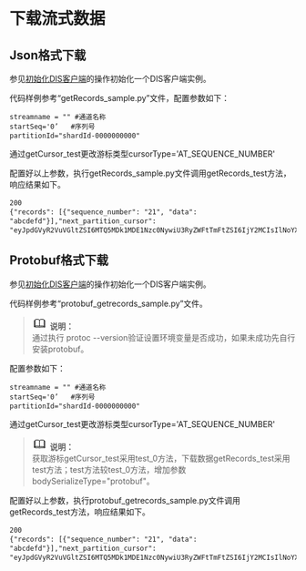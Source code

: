 # 下载流式数据<a name="dayu_06_0036"></a>

## Json格式下载<a name="zh-cn_topic_0122657604_section17452243143216"></a>

参见[初始化DIS客户端](初始化DIS客户端-2.md)的操作初始化一个DIS客户端实例。

代码样例参考“getRecords\_sample.py”文件，配置参数如下：

```
streamname = "" #通道名称
startSeq='0’   #序列号  
partitionId="shardId-0000000000"   
```

通过getCursor\_test更改游标类型cursorType='AT\_SEQUENCE\_NUMBER'

配置好以上参数，执行getRecords\_sample.py文件调用getRecords\_test方法，响应结果如下。

```
200
{"records": [{"sequence_number": "21", "data": "abcdefd"}],"next_partition_cursor":   "eyJpdGVyR2VuVGltZSI6MTQ5MDk1MDE1Nzc0NywiU3RyZWFtTmFtZSI6IjY2MCIsIlNoYXJkSWQiOiIwIiwiU2hhcmRJdGVyYXRvclR5cGUiOiJBVF9TRVFVRU5DRV9OVU1CRVIiLCJTdGFydGluZ1NlcXVlbmNlTnVtYmVyIjoiMjIiLCJUaW1lU3RhbXAiOjB9"}
```

## Protobuf格式下载<a name="zh-cn_topic_0122657604_section12317322153620"></a>

参见[初始化DIS客户端](初始化DIS客户端-2.md)的操作初始化一个DIS客户端实例。

代码样例参考“protobuf\_getrecords\_sample.py”文件。

>![](public_sys-resources/icon-note.gif) **说明：**   
>通过执行 protoc --version验证设置环境变量是否成功，如果未成功先自行安装protobuf。  

配置参数如下：

```
streamname = "" #通道名称
startSeq='0’   #序列号  
partitionId="shardId-0000000000"   
```

通过getCursor\_test更改游标类型cursorType='AT\_SEQUENCE\_NUMBER'

>![](public_sys-resources/icon-note.gif) **说明：**   
>获取游标getCursor\_test采用test\_0方法，下载数据getRecords\_test采用test方法；test方法较test\_0方法，增加参数bodySerializeType="protobuf"。  

配置好以上参数，执行protobuf\_getrecords\_sample.py文件调用getRecords\_test方法，响应结果如下。

```
200
{"records": [{"sequence_number": "21", "data": "abcdefd"}],"next_partition_cursor":   "eyJpdGVyR2VuVGltZSI6MTQ5MDk1MDE1Nzc0NywiU3RyZWFtTmFtZSI6IjY2MCIsIlNoYXJkSWQiOiIwIiwiU2hhcmRJdGVyYXRvclR5cGUiOiJBVF9TRVFVRU5DRV9OVU1CRVIiLCJTdGFydGluZ1NlcXVlbmNlTnVtYmVyIjoiMjIiLCJUaW1lU3RhbXAiOjB9"}
```

